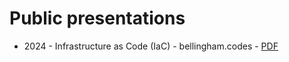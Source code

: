 # Public presentations

* 2024 - Infrastructure as Code (IaC) - bellingham.codes - [PDF](https://github.com/dfberry/presentations/blob/main/2024-01-infra-as-code-bellingham-codes.pdf)